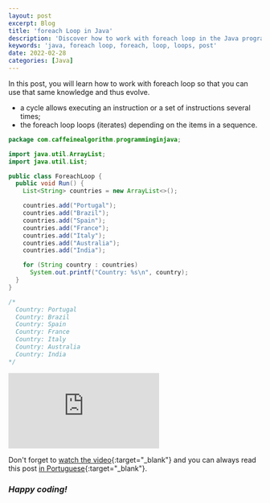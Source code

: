 ```yaml
---
layout: post
excerpt: Blog
title: 'foreach Loop in Java'
description: 'Discover how to work with foreach loop in the Java programming language. Get answers to your questions with the theory and examples presented.'
keywords: 'java, foreach loop, foreach, loop, loops, post'
date: 2022-02-28
categories: [Java]
---
```


In this post, you will learn how to work with foreach loop so that you can use that same knowledge and thus evolve.

- a cycle allows executing an instruction or a set of instructions several times;
- the foreach loop loops (iterates) depending on the items in a sequence.

```java
package com.caffeinealgorithm.programminginjava;

import java.util.ArrayList;
import java.util.List;

public class ForeachLoop {
  public void Run() {
    List<String> countries = new ArrayList<>();

    countries.add("Portugal");
    countries.add("Brazil");
    countries.add("Spain");
    countries.add("France");
    countries.add("Italy");
    countries.add("Australia");
    countries.add("India");

    for (String country : countries)
      System.out.printf("Country: %s\n", country);
  }
}

/*
  Country: Portugal
  Country: Brazil
  Country: Spain
  Country: France
  Country: Italy
  Country: Australia
  Country: India
*/
```

<div class="video-container">
  <iframe src="https://www.youtube.com/embed/X8hVHwqEiKI" frameborder="0" allowfullscreen></iframe>
</div>

Don't forget to [watch the video](https://youtu.be/X8hVHwqEiKI){:target="\_blank"} and you can always read this post [in Portuguese](https://caffeinealgorithm.com/blog/ciclo-foreach-em-java/){:target="\_blank"}.

### _Happy coding!_
